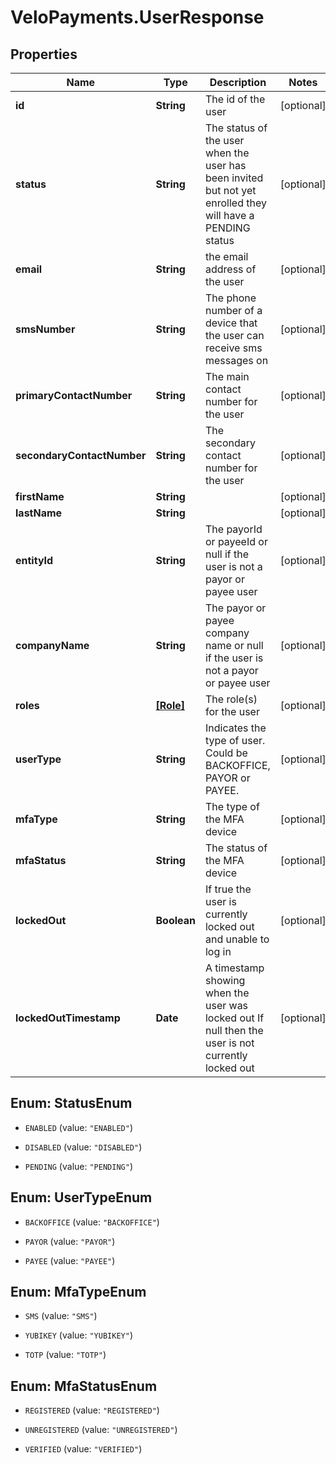 # VeloPayments.UserResponse

## Properties

Name | Type | Description | Notes
------------ | ------------- | ------------- | -------------
**id** | **String** | The id of the user | [optional] 
**status** | **String** | The status of the user when the user has been invited but not yet enrolled they will have a PENDING status  | [optional] 
**email** | **String** | the email address of the user | [optional] 
**smsNumber** | **String** | The phone number of a device that the user can receive sms messages on  | [optional] 
**primaryContactNumber** | **String** | The main contact number for the user  | [optional] 
**secondaryContactNumber** | **String** | The secondary contact number for the user  | [optional] 
**firstName** | **String** |  | [optional] 
**lastName** | **String** |  | [optional] 
**entityId** | **String** | The payorId or payeeId or null if the user is not a payor or payee user  | [optional] 
**companyName** | **String** | The payor or payee company name or null if the user is not a payor or payee user  | [optional] 
**roles** | [**[Role]**](Role.md) | The role(s) for the user  | [optional] 
**userType** | **String** | Indicates the type of user. Could be BACKOFFICE, PAYOR or PAYEE. | [optional] 
**mfaType** | **String** | The type of the MFA device | [optional] 
**mfaStatus** | **String** | The status of the MFA device | [optional] 
**lockedOut** | **Boolean** | If true the user is currently locked out and unable to log in | [optional] 
**lockedOutTimestamp** | **Date** | A timestamp showing when the user was locked out If null then the user is not currently locked out  | [optional] 



## Enum: StatusEnum


* `ENABLED` (value: `"ENABLED"`)

* `DISABLED` (value: `"DISABLED"`)

* `PENDING` (value: `"PENDING"`)





## Enum: UserTypeEnum


* `BACKOFFICE` (value: `"BACKOFFICE"`)

* `PAYOR` (value: `"PAYOR"`)

* `PAYEE` (value: `"PAYEE"`)





## Enum: MfaTypeEnum


* `SMS` (value: `"SMS"`)

* `YUBIKEY` (value: `"YUBIKEY"`)

* `TOTP` (value: `"TOTP"`)





## Enum: MfaStatusEnum


* `REGISTERED` (value: `"REGISTERED"`)

* `UNREGISTERED` (value: `"UNREGISTERED"`)

* `VERIFIED` (value: `"VERIFIED"`)




